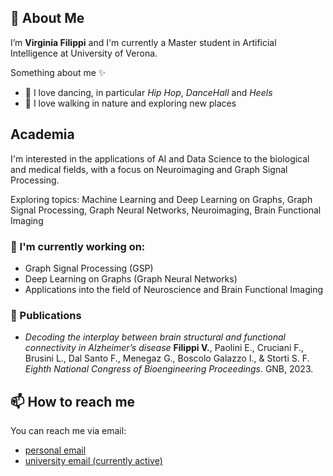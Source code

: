 ## 👋 About Me  
I’m **Virginia Filippi** and I'm currently a Master student in Artificial Intelligence at University of Verona.

Something about me ✨
- 💃 I love dancing, in particular *Hip Hop*, *DanceHall* and *Heels*
- 🍃 I love walking in nature and exploring new places



## Academia

I'm interested in the applications of AI and Data Science to the biological and medical fields, with a focus on Neuroimaging and Graph Signal Processing.

Exploring topics: Machine Learning and Deep Learning on Graphs, Graph Signal Processing, Graph Neural Networks, Neuroimaging, Brain Functional Imaging

### 🌱 I'm currently working on: 

- Graph Signal Processing (GSP)
- Deep Learning on Graphs (Graph Neural Networks)
- Applications into the field of Neuroscience and Brain Functional Imaging

### 📰 Publications

- *Decoding the interplay between brain structural and functional connectivity in Alzheimer’s disease*
  **Filippi V.**, Paolini E., Cruciani F., Brusini L., Dal Santo F., Menegaz G., Boscolo Galazzo I., & Storti S. F.
  *Eighth National Congress of Bioengineering Proceedings*. GNB, 2023.



## 📫 How to reach me
You can reach me via email:
- [personal email](mailto:virginia.filippi.vr@gmail.com) 
- [university email (currently active)](mailto:virginia.filippi@studenti.univr.it)



